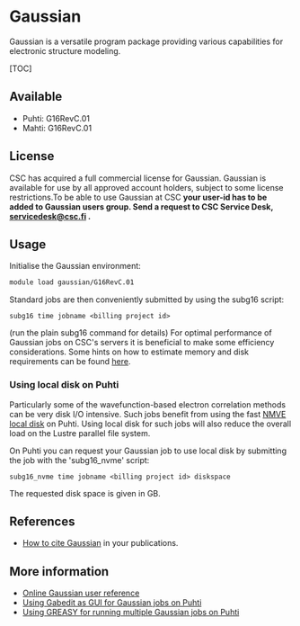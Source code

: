 # Gaussian

Gaussian is a versatile program package providing various capabilities for electronic structure modeling.

[TOC]

## Available
- Puhti: G16RevC.01 
- Mahti: G16RevC.01

## License
CSC has acquired a full commercial license for Gaussian. Gaussian is available for use by all approved account holders, subject to some license restrictions.To be able to use Gaussian at CSC **your user-id has to be added to Gaussian users group. Send a request to CSC Service Desk, servicedesk@csc.fi .**

## Usage

Initialise the Gaussian environment:

```bash
module load gaussian/G16RevC.01
```
Standard jobs are then conveniently submitted by using the subg16 script:
```text
subg16 time jobname <billing project id>
``` 
(run the plain subg16 command for details)
For optimal performance of Gaussian jobs on CSC's servers it is beneficial to make some efficiency considerations.
Some hints on how to estimate memory and disk requirements can be found [here](http://gaussian.com/running/?tabid=3).

### Using local disk on Puhti

Particularly some of the wavefunction-based electron correlation methods can be very disk I/O intensive. Such jobs benefit from using the fast [NMVE local disk](../../computing/running/creating-job-scripts-puhti/#local-storage) on Puhti. Using local disk for such jobs will also reduce the overall load on the Lustre parallel file system. 

On Puhti you can request your Gaussian job to use local disk by submitting the job with the 'subg16_nvme' script:

```text
subg16_nvme time jobname <billing project id> diskspace
```
The requested disk space is given in GB.


## References

* [How to cite Gaussian](http://gaussian.com/citation_b01/) in your publications.

## More information

* [Online Gaussian user reference](http://gaussian.com/man/)
* [Using Gabedit as GUI for Gaussian jobs on Puhti](../support/tutorials/gabedit_gaussian.md)
* [Using GREASY for running multiple Gaussian jobs on Puhti](https://csc-training.github.io/csc-env-eff/hands-on/throughput/gaussian_greasy.html)


